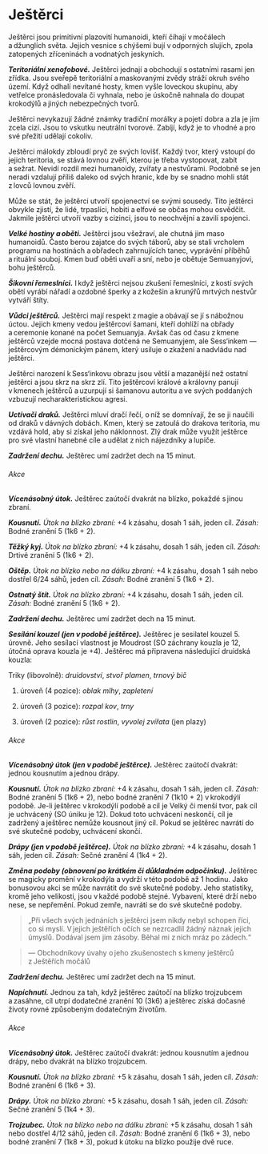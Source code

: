 # Ještěrci
  
Ještěrci jsou primitivní plazovití humanoidi, kteří číhají v močálech a džunglích světa. Jejich vesnice s chýšemi bují v odporných slujích, zpola zatopených zříceninách a vodnatých jeskyních.
  
***Teritoriální xenofobové.*** Ještěrci jednají a obchodují s ostatními rasami jen zřídka. Jsou sveřepě teritoriální a maskovanými zvědy stráží okruh svého území. Když odhalí nevítané hosty, kmen vyšle loveckou skupinu, aby vetřelce pronásledovala či vyhnala, nebo je úskočně nahnala do doupat krokodýlů a jiných nebezpečných tvorů.
  
Ještěrci nevykazují žádné známky tradiční morálky a pojetí dobra a zla je jim zcela cizí. Jsou to vskutku neutrální tvorové. Zabíjí, když je to vhodné a pro své přežití udělají cokoliv.
  
Ještěrci málokdy zbloudí pryč ze svých lovišť. Každý tvor, který vstoupí do jejich teritoria, se stává lovnou zvěří, kterou je třeba vystopovat, zabít a sežrat. Nevidí rozdíl mezi humanoidy, zvířaty a nestvůrami. Podobně se jen neradi vzdalují příliš daleko od svých hranic, kde by se snadno mohli stát z lovců lovnou zvěří.
  
Může se stát, že ještěrci utvoří spojenectví se svými sousedy. Tito ještěrci obvykle zjistí, že lidé, trpaslíci, hobiti a elfové se občas mohou osvědčit. Jakmile ještěrci utvoří vazby s cizinci, jsou to neochvějní a zavilí spojenci.
  
***Velké hostiny a oběti.*** Ještěrci jsou všežraví, ale chutná jim maso humanoidů. Často berou zajatce do svých táborů, aby se stali vrcholem programu na hostinách a obřadech zahrnujících tanec, vyprávění příběhů a rituální souboj. Kmen buď oběti uvaří a sní, nebo je obětuje Semuanyjovi, bohu ještěrců.
  
***Šikovní řemeslníci.*** I když ještěrci nejsou zkušení řemeslníci, z kostí svých obětí vyrábí nářadí a ozdobné šperky a z kožešin a krunýřů mrtvých nestvůr vytváří štíty.
  
***Vůdci ještěrců.*** Ještěrci mají respekt z magie a obávají se jí s nábožnou úctou. Jejich kmeny vedou ještěrcoví šamani, kteří dohlíží na obřady a ceremonie konané na počet Semuanyja. Avšak čas od času z kmene ještěrců vzejde mocná postava dotčená ne Semuanyjem, ale Sess‘inkem — ještěrcovým démonickým pánem, který usiluje o zkažení a nadvládu nad ještěrci.
  
Ještěrci narození k Sess‘inkovu obrazu jsou větší a mazanější než ostatní ještěrci a jsou skrz na skrz zlí. Tito ještěrcoví králové a královny panují v kmenech ještěrců a uzurpují si šamanovu autoritu a ve svých poddaných vzbuzují necharakteristickou agresi.
  
***Uctívači draků.*** Ještěrci mluví dračí řečí, o níž se domnívají, že se ji naučili od draků v dávných dobách. Kmen, který se zatoulá do drakova teritoria, mu vzdává hold, aby si získal jeho náklonnost. Zlý drak může využít ještěrce pro své vlastní hanebné cíle a udělat z nich nájezdníky a lupiče.
  
<Monster 
    title="Ještěrec"
    subtitle="Střední humanoid (ještěrec), neutrální"
    armor-class="15 (přirozená zbroj, štít)"
    hit-points="22 (4k8 + 4)"
    speed="6 sáhů, plavání 6 sáhů"
    str="15 (+2)"
    dex="10 (+0)"
    con="13 (+1)"
    int="7 (-2)"
    wis="12 (+1)"
    cha="7 (-2)"
    saving-throws=""
    skills="Nenápadnost +4, Přežití +5, Vnímání +3"
    damage-vulnerabilities=""
    damage-resistances=""
    damage-immunities=""
    condition-immunities=""
    senses="pasivní Vnímání 13"
    languages="dračí řeč"
    challenge="1/2 (100 ZK)"
    >

***Zadržení dechu.*** Ještěrec umí zadržet dech na 15 minut.
  
###### Akce
  
***Vícenásobný útok.*** Ještěrec zaútočí dvakrát na blízko, pokaždé s jinou zbraní.
  
***Kousnutí.*** *Útok na blízko zbraní:* +4 k zásahu, dosah 1 sáh, jeden cíl. *Zásah:* Bodné zranění 5 (1k6 + 2).
  
***Těžký kyj.*** *Útok na blízko zbraní:* +4 k zásahu, dosah 1 sáh, jeden cíl. *Zásah:* Drtivé zranění 5 (1k6 + 2).
  
***Oštěp.*** *Útok na blízko nebo na dálku zbraní:* +4 k zásahu, dosah 1 sáh nebo dostřel 6/24 sáhů, jeden cíl. *Zásah:* Bodné zranění 5 (1k6 + 2).
  
***Ostnatý štít.*** *Útok na blízko zbraní:* +4 k zásahu, dosah 1 sáh, jeden cíl. *Zásah:* Bodné zranění 5 (1k6 + 2).

</Monster> 

<Monster 
    title="Ještěrcový šaman"
    subtitle="Střední humanoid (ještěrec), neutrální"
    armor-class="13 (přirozená zbroj)"
    hit-points="27 (5k8 + 5)"
    speed="6 sáhů, plavání 6 sáhů"
    str="15 (+2)"
    dex="10 (+0)"
    con="13 (+1)"
    int="10 (+0)"
    wis="15 (+2)"
    cha="8 (-1)"
    saving-throws=""
    skills="Nenápadnost +4, Přežití +6, Vnímání +4"
    damage-vulnerabilities=""
    damage-resistances=""
    damage-immunities=""
    condition-immunities=""
    senses="pasivní Vnímání 14"
    languages="dračí řeč"
    challenge="2 (450 ZK)"
    >

***Zadržení dechu.*** Ještěrec umí zadržet dech na 15 minut.
  
***Sesílání kouzel (jen v podobě ještěrce).*** Ještěrec je sesilatel kouzel 5. úrovně. Jeho sesílací vlastnost je Moudrost (SO záchrany kouzla je 12, útočná oprava kouzla je +4). Ještěrec má připravena následující druidská kouzla:
  
Triky (libovolně): *druidovství*, *stvoř plamen*, *trnový bič*
  
1. úroveň (4 pozice): *oblak mlhy*, *zapletení*
  
2. úroveň (3 pozice): *rozpal kov*, *trny*
  
3. úroveň (2 pozice): *růst rostlin*, *vyvolej zvířata* (jen plazy)
  
###### Akce
  
***Vícenásobný útok (jen v podobě ještěrce).*** Ještěrec zaútočí dvakrát: jednou kousnutím a jednou drápy.
  
***Kousnutí.*** *Útok na blízko zbraní:* +4 k zásahu, dosah 1 sáh, jeden cíl. *Zásah:* Bodné zranění 5 (1k6 + 2), nebo bodné zranění 7 (1k10 + 2) v krokodýlí podobě. Je-li ještěrec v krokodýlí podobě a cíl je Velký či menší tvor, pak cíl je uchvácený (SO úniku je 12). Dokud toto uchvácení neskončí, cíl je zadržený a ještěrec nemůže kousnout jiný cíl. Pokud se ještěrec navrátí do své skutečné podoby, uchvácení skončí.
  
***Drápy (jen v podobě ještěrce).*** *Útok na blízko zbraní:* +4 k zásahu, dosah 1 sáh, jeden cíl. *Zásah:* Sečné zranění 4 (1k4 + 2).
  
***Změna podoby (obnovení po krátkém či důkladném odpočinku).*** Ještěrec se magicky promění v krokodýla a vydrží v této podobě až 1 hodinu. Jako bonusovou akci se může navrátit do své skutečné podoby. Jeho statistiky, kromě jeho velikosti, jsou v každé podobě stejné. Vybavení, které drží nebo nese, se nepřemění. Pokud zemře, navrátí se do své skutečné podoby.

</Monster>

> „Při všech svých jednáních s ještěrci jsem nikdy nebyl schopen říci, co si myslí. V jejich ještěřích očích se nezrcadlil žádný náznak jejich úmyslů. Dodával jsem jim zásoby. Běhal mi z nich mráz po zádech.“
  
> — Obchodníkovy úvahy o jeho zkušenostech s kmeny ještěrců z Ještěřích močálů

<Monster 
    title="Ještěrcový král/královna"
    subtitle="Střední humanoid (ještěrec), chaotické zlo"
    armor-class="15 (přirozená zbroj)"
    hit-points="78 (12k8 + 24)"
    speed="6 sáhů, plavání 6 sáhů"
    str="17 (+3)"
    dex="12 (+1)"
    con="15 (+2)"
    int="11 (+0)"
    wis="11 (+0)"
    cha="15 (+2)"
    saving-throws="Odl +4, Mdr +2"
    skills="Nenápadnost +5, Přežití +4, Vnímání +4"
    damage-vulnerabilities=""
    damage-resistances=""
    damage-immunities=""
    condition-immunities="vystrašený"
    senses="vidění ve tmě 12 sáhů, pasivní Vnímání 14"
    languages="démonština, dračí řeč"
    challenge="4 (1 100 ZK)"
    >
 
***Zadržení dechu.*** Ještěrec umí zadržet dech na 15 minut.
  
***Napíchnutí.*** Jednou za tah, když ještěrec zaútočí na blízko trojzubcem a zasáhne, cíl utrpí dodatečné zranění 10 (3k6) a ještěrec získá dočasné životy rovné způsobeným dodatečným životům.
  
###### Akce
  
***Vícenásobný útok.*** Ještěrec zaútočí dvakrát: jednou kousnutím a jednou drápy, nebo dvakrát na blízko trojzubcem.
  
***Kousnutí.*** *Útok na blízko zbraní:* +5 k zásahu, dosah 1 sáh, jeden cíl. *Zásah:* Bodné zranění 6 (1k6 + 3).
  
***Drápy.*** *Útok na blízko zbraní:* +5 k zásahu, dosah 1 sáh, jeden cíl. *Zásah:* Sečné zranění 5 (1k4 + 3).
  
***Trojzubec.*** *Útok na blízko nebo na dálku zbraní:* +5 k zásahu, dosah 1 sáh nebo dostřel 4/12 sáhů, jeden cíl. *Zásah:* Bodné zranění 6 (1k6 + 3), nebo bodné zranění 7 (1k8 + 3), pokud k útoku na blízko použije dvě ruce.

</Monster>  
